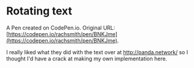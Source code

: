# Rotating text

A Pen created on CodePen.io. Original URL: [https://codepen.io/rachsmith/pen/BNKJme](https://codepen.io/rachsmith/pen/BNKJme).

I really liked what they did with the text over at http://panda.network/ so I thought I'd have a crack at making my own implementation here.
